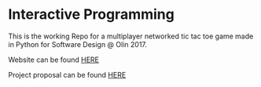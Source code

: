 # Interactive Programming
This is the working Repo for a multiplayer networked tic tac toe game made in Python for Software Design @ Olin 2017.

Website can be found [HERE](http://peterhenryseger.com/supertictactoe)

Project proposal can be found [HERE](https://docs.google.com/document/d/1Uj01hkMXfb_qGSp-12oyk567lFsUCvC2w_MMS2Ir6O4/edit)
